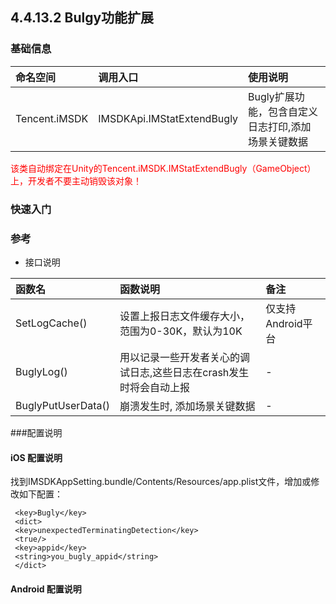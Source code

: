 ## 4.4.13.2 Bulgy功能扩展

### 基础信息

| 命名空间 | 调用入口 |使用说明|
| :-- |:-- |:--|
| Tencent.iMSDK | IMSDKApi.IMStatExtendBugly |Bugly扩展功能，包含自定义日志打印,添加场景关键数据|


<font color=red>该类自动绑定在Unity的Tencent.iMSDK.IMStatExtendBugly（GameObject）上，开发者不要主动销毁该对象！</font>

### 快速入门

### 参考
* 接口说明

| 函数名 | 函数说明 | 备注 |
| :-- | :-- | :-- |
| SetLogCache() | 设置上报日志文件缓存大小，范围为0-30K，默认为10K | 仅支持Android平台 |
| BuglyLog() | 用以记录一些开发者关心的调试日志,这些日志在crash发生时将会自动上报 | - |
| BuglyPutUserData() | 崩溃发生时, 添加场景关键数据 | - |

###配置说明 

#### iOS 配置说明 
找到IMSDKAppSetting.bundle/Contents/Resources/app.plist文件，增加或修改如下配置：

```
 <key>Bugly</key>
 <dict>
 <key>unexpectedTerminatingDetection</key>
 <true/>
 <key>appid</key>
 <string>you_bugly_appid</string>
 </dict>
```

#### Android 配置说明
